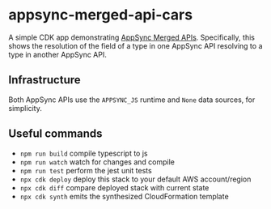 # appsync-merged-api-cars

A simple CDK app demonstrating [AppSync Merged APIs](https://docs.aws.amazon.com/appsync/latest/devguide/merged-api.html). Specifically, this shows the resolution of the field of a type in one AppSync API resolving to a type in another AppSync API.  

## Infrastructure

Both AppSync APIs use the `APPSYNC_JS` runtime and `None` data sources, for simplicity.

## Useful commands

* `npm run build`   compile typescript to js
* `npm run watch`   watch for changes and compile
* `npm run test`    perform the jest unit tests
* `npx cdk deploy`  deploy this stack to your default AWS account/region
* `npx cdk diff`    compare deployed stack with current state
* `npx cdk synth`   emits the synthesized CloudFormation template
